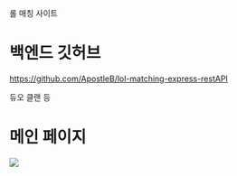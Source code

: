 롤 매칭 사이트
# 백엔드 깃허브
https://github.com/ApostleB/lol-matching-express-restAPI

듀오 클랜 등


# 메인 페이지

<img src="https://user-images.githubusercontent.com/91608021/183596761-5919c148-d372-4379-8f38-8a4d843baeb4.png" />
